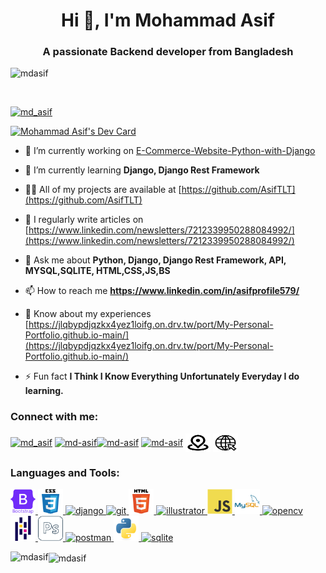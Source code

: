 <h1 align="center">Hi 👋, I'm Mohammad Asif </h1>
<h3 align="center">A passionate Backend developer from Bangladesh</h3>

<p align="left"> <img src="https://komarev.com/ghpvc/?username=sydulamin&label=Profile%20views&color=0e75b6&style=flat" alt="mdasif" /> </p>
<p align="left"> <a href="https://github.com/ryo-ma/github-profile-trophy"> <img src="https://github-profile-trophy.vercel.app/?username=" alt="" /></a> </p>

<p align="left"> <a href="https://x.com/AkonAsif5" target="blank"><img src="https://img.shields.io/twitter/follow/md_asif?logo=twitter&style=for-the-badge" alt="md_asif" /></a> </p>
<a href="https://app.daily.dev/asifdailydev123"><img src="https://api.daily.dev/devcards/v2/NkBnF2L1iMsRBgoSgBKzn.png?type=default&r=hm5" width="356" alt="Mohammad Asif's Dev Card" width="400" alt="Md Asif's Dev Card"/></a>

- 🔭 I’m currently working on [E-Commerce-Website-Python-with-Django]([git@github.com:AsifTLT/Simple-E-Commerce-Website-Python-with-Django.git](https://github.com/AsifTLT/Comprehensive-Django-App))

- 🌱 I’m currently learning **Django, Django Rest Framework**

- 👨‍💻 All of my projects are available at [https://github.com/AsifTLT](https://github.com/AsifTLT)

- 📝 I regularly write articles on [https://www.linkedin.com/newsletters/7212339950288084992/](https://www.linkedin.com/newsletters/7212339950288084992/)

- 💬 Ask me about **Python, Django, Django Rest Framework, API, MYSQL,SQLITE, HTML,CSS,JS,BS**

- 📫 How to reach me **https://www.linkedin.com/in/asifprofile579/**

- 📄 Know about my experiences [https://jlqbypdjqzkx4yez1loifg.on.drv.tw/port/My-Personal-Portfolio.github.io-main/](https://jlqbypdjqzkx4yez1loifg.on.drv.tw/port/My-Personal-Portfolio.github.io-main/)

- ⚡ Fun fact **I Think I Know Everything Unfortunately Everyday I do learning.**

<h3 align="left">Connect with me:</h3>
<p align="left">
<a href="https://x.com/AkonAsif5" target="blank"><img align="center" src="https://raw.githubusercontent.com/rahuldkjain/github-profile-readme-generator/master/src/images/icons/Social/twitter.svg" alt="md_asif" height="30" width="40" /></a> <a href="https://www.linkedin.com/in/asifprofile579/" target="blank"><img align="center" src="https://raw.githubusercontent.com/rahuldkjain/github-profile-readme-generator/master/src/images/icons/Social/linked-in-alt.svg" alt="md-asif" height="30" width="40" /></a><a href="https://medium.com/@AkonAsif5" target="blank"><img align="center" src="https://raw.githubusercontent.com/rahuldkjain/github-profile-readme-generator/master/src/images/icons/Social/medium.svg" alt="md-asif" height="30" width="40" /></a> <a href="https://www.youtube.com/@TheLifeTutorial1" target="blank"><img align="center" src="https://raw.githubusercontent.com/rahuldkjain/github-profile-readme-generator/master/src/images/icons/Social/youtube.svg" alt="md-asif" height="30" width="40" /></a> </a> <a href="https://maps.app.goo.gl/ete3zT8SFfbjpKtVA" target="blank"><img align="center" src="icon/map-pin-alt-svgrepo-com.svg" alt="md-asif" height="30" width="40" /></a> <a href="https://jlqbypdjqzkx4yez1loifg.on.drv.tw/port/My-Personal-Portfolio.github.io-main/" target="blank"><img align="center" src="icon/website-click-svgrepo-com.svg" alt="md-asif" height="30" width="40" /></a> 



<h3 align="left">Languages and Tools:</h3>
<p align="left"> <a href="https://getbootstrap.com" target="_blank" rel="noreferrer"> <img src="https://raw.githubusercontent.com/devicons/devicon/master/icons/bootstrap/bootstrap-plain-wordmark.svg" alt="bootstrap" width="40" height="40"/> </a> <a href="https://www.w3schools.com/css/" target="_blank" rel="noreferrer"> <img src="https://raw.githubusercontent.com/devicons/devicon/master/icons/css3/css3-original-wordmark.svg" alt="css3" width="40" height="40"/> </a>  <a href="https://www.djangoproject.com/" target="_blank" rel="noreferrer"> <img src="https://cdn.worldvectorlogo.com/logos/django.svg" alt="django" width="40" height="40"/> </a>
  <a href="https://git-scm.com/" target="_blank" rel="noreferrer"> <img src="https://www.vectorlogo.zone/logos/git-scm/git-scm-icon.svg" alt="git" width="40" height="40"/> </a> <a href="https://www.w3.org/html/" target="_blank" rel="noreferrer"> <img src="https://raw.githubusercontent.com/devicons/devicon/master/icons/html5/html5-original-wordmark.svg" alt="html5" width="40" height="40"/> </a>
<a href="https://www.adobe.com/in/products/illustrator.html" target="_blank" rel="noreferrer"> <img src="https://www.vectorlogo.zone/logos/adobe_illustrator/adobe_illustrator-icon.svg" alt="illustrator" width="40" height="40"/> </a> 
<a href="https://developer.mozilla.org/en-US/docs/Web/JavaScript" target="_blank" rel="noreferrer"> <img src="https://raw.githubusercontent.com/devicons/devicon/master/icons/javascript/javascript-original.svg" alt="javascript" width="40" height="40"/> </a> <a href="https://www.mysql.com/" target="_blank" rel="noreferrer"> <img src="https://raw.githubusercontent.com/devicons/devicon/master/icons/mysql/mysql-original-wordmark.svg" alt="mysql" width="40" height="40"/> </a> 
<a href="https://opencv.org/" target="_blank" rel="noreferrer"> <img src="https://www.vectorlogo.zone/logos/opencv/opencv-icon.svg" alt="opencv" width="40" height="40"/> </a> <a href="https://pandas.pydata.org/" target="_blank" rel="noreferrer"> <img src="https://raw.githubusercontent.com/devicons/devicon/2ae2a900d2f041da66e950e4d48052658d850630/icons/pandas/pandas-original.svg" alt="pandas" width="40" height="40"/> </a> <a href="https://www.photoshop.com/en" target="_blank" rel="noreferrer"> <img src="https://raw.githubusercontent.com/devicons/devicon/master/icons/photoshop/photoshop-line.svg" alt="photoshop" width="40" height="40"/> </a> 
       <a href="https://postman.com" target="_blank" rel="noreferrer"> <img src="https://www.vectorlogo.zone/logos/getpostman/getpostman-icon.svg" alt="postman" width="40" height="40"/> </a> <a href="https://www.python.org" target="_blank" rel="noreferrer"> <img src="https://raw.githubusercontent.com/devicons/devicon/master/icons/python/python-original.svg" alt="python" width="40" height="40"/> </a>
<a href="https://www.sqlite.org/" target="_blank" rel="noreferrer"> <img src="https://www.vectorlogo.zone/logos/sqlite/sqlite-icon.svg" alt="sqlite" width="40" height="40"/> </a>  </p> <p><img align="left" src="https://github-readme-stats.vercel.app/api/top-langs?username=sydulamin&show_icons=true&locale=en&layout=compact" alt="mdasif" /></p> 

<p><img align="center" src="https://github-readme-streak-stats.herokuapp.com/?user=sydulamin&" alt="mdasif" /></p>
